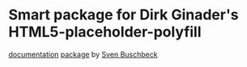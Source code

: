 # Smart package for Dirk Ginader's HTML5-placeholder-polyfill

[documentation](https://github.com/ginader/HTML5-placeholder-polyfill)
[package](https://github.com/svub/HTML5-placeholder-polyfill) by [Sven Buschbeck](http://svenbuschbeck.net)
